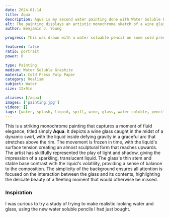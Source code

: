 ```yaml
---
date: 2024-01-14
title: Aqua
description: Aqua is my second water painting done with Water Soluble Pencil, to display water splashing out of a wine glass.
alt: The painting displays an artistic monochrome sketch of a wine glass with its contents in mid-splash, creating an elegant and dynamic fluid motion captured in a still moment.
author: Benjamin J. Young

progress: This was drawn with a water soluable pencil on some cold press wood pulp watercolor paper. It only took about a hour to test and do, and was a test drawing before continuing on to start [Drip](/artwork/drip).

featured: false
ratio: portrait
power: 0

type: Painting
medium: Water Soluble Graphite
material: Cold Press Pulp Paper
category: Realism
subject: Water
size: 12x9in

aliases: [/aqua]
images: ['painting.jpg']
videos: []
tags: [water, splash, liquid, spill, wine, glass, water soluble, pencil, realism, drawing, black and white]
---
```


This is a striking monochrome painting that captures a moment of fluid elegance, titled simply **Aqua**. It depicts a wine glass caught in the midst of a dynamic swirl, with the liquid inside defying gravity in a graceful arc that stretches above the rim. The movement is frozen in time, with the liquid's surface tension creating an almost sculptural form that reaches upwards. The artist has skillfully represented the play of light and shadow, giving the impression of a sparkling, translucent liquid. The glass's thin stem and stable base contrast with the liquid's volatility, providing a sense of balance to the composition. The simplicity of the background ensures all attention is focused on the interaction between the glass and its contents, highlighting the delicate beauty of a fleeting moment that would otherwise be missed.

### Inspiration ###

I was curious to try a study of trying to make realistic looking water and glass, using the new water soluble pencils I had just bought.